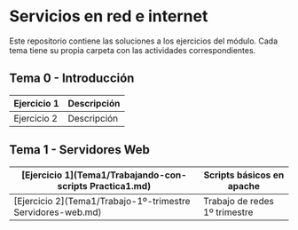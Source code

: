 # Servicios en red e internet

Este repositorio contiene las soluciones a los ejercicios del módulo. Cada tema tiene su propia carpeta con las actividades correspondientes.

## Tema 0 - Introducción

| Ejercicio 1 | Descripción  |
|-------------|--------------|
| Ejercicio 2 | Descripción  |

## Tema 1 - Servidores Web

|[Ejercicio 1](Tema1/Trabajando-con-scripts Practica1.md)| Scripts básicos en apache |
|-------------|--------------|
|[Ejercicio 2](Tema1/Trabajo-1º-trimestre Servidores-web.md)| Trabajo de redes 1º trimestre |

